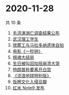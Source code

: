 # 2020-11-28

共 10 条

<!-- BEGIN -->
<!-- 最后更新时间 Sat Nov 28 2020 03:03:11 GMT+0800 (CST) -->
1. [毛洪涛溺亡调查结果公布](https://www.zhihu.com/search?q=毛洪涛)
1. [武汉理工学生](https://www.zhihu.com/search?q=王攀)
1. [殡葬工与马拉多纳遗体自拍](https://www.zhihu.com/search?q=马拉多纳)
1. [电影《一秒钟》](https://www.zhihu.com/search?q=一秒钟)
1. [棋魂大结局](https://www.zhihu.com/search?q=棋魂)
1. [生日被叫回加班崩溃大哭](https://www.zhihu.com/search?q=生日加班)
1. [特朗普称要离开白宫](https://www.zhihu.com/search?q=特朗普)
1. [《流浪地球特别版》](https://www.zhihu.com/search?q=流浪地球)
1. [饭圈文化入侵豆瓣](https://www.zhihu.com/search?q=豆瓣养号)
1. [红米 Note9 发布](https://www.zhihu.com/search?q=note9)
<!-- END -->
